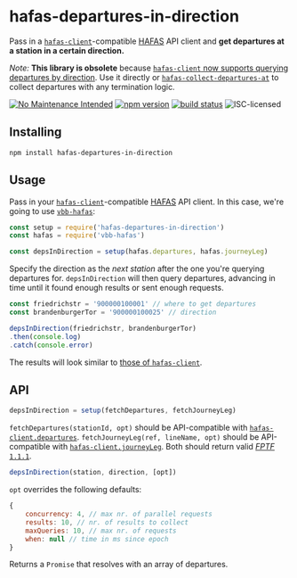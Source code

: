 # hafas-departures-in-direction

Pass in a [`hafas-client`](https://github.com/public-transport/hafas-client#hafas-client)-compatible [HAFAS](https://de.wikipedia.org/wiki/HAFAS) API client and **get departures at a station in a certain direction.**

*Note:* **This library is obsolete** because [`hafas-client` now supports querying departures by direction](https://github.com/public-transport/hafas-client/blob/c80f355d47cf5d818df45a3dd7adf895a0178a23/docs/departures.md#departuresstation-opt). Use it directly or [`hafas-collect-departures-at`](https://github.com/derhuerst/hafas-collect-departures-at) to collect departures with any termination logic.

[![No Maintenance Intended](http://unmaintained.tech/badge.svg)](http://unmaintained.tech/)
[![npm version](https://img.shields.io/npm/v/hafas-departures-in-direction.svg)](https://www.npmjs.com/package/hafas-departures-in-direction)
[![build status](https://img.shields.io/travis/derhuerst/hafas-departures-in-direction.svg)](https://travis-ci.org/derhuerst/hafas-departures-in-direction)
![ISC-licensed](https://img.shields.io/github/license/derhuerst/hafas-departures-in-direction.svg)


## Installing

```shell
npm install hafas-departures-in-direction
```


## Usage

Pass in your [`hafas-client`](https://github.com/public-transport/hafas-client#hafas-client)-compatible [HAFAS](https://de.wikipedia.org/wiki/HAFAS) API client. In this case, we're going to use [`vbb-hafas`](https://github.com/derhuerst/vbb-hafas#vbb-hafas):

```js
const setup = require('hafas-departures-in-direction')
const hafas = require('vbb-hafas')

const depsInDirection = setup(hafas.departures, hafas.journeyLeg)
```

Specify the direction as the *next station* after the one you're querying departures for. `depsInDirection` will then query departures, advancing in time until it found enough results or sent enough requests.

```js
const friedrichstr = '900000100001' // where to get departures
const brandenburgerTor = '900000100025' // direction

depsInDirection(friedrichstr, brandenburgerTor)
.then(console.log)
.catch(console.error)
```

The results will look similar to [those of `hafas-client`](https://github.com/public-transport/hafas-client/blob/b6c530915f1bbdcb77d8867372674460dee453c8/docs/departures.md).

## API

```js
depsInDirection = setup(fetchDepartures, fetchJourneyLeg)
```

`fetchDepartures(stationId, opt)` should be API-compatible with [`hafas-client.departures`](https://github.com/public-transport/hafas-client/blob/b6c530915f1bbdcb77d8867372674460dee453c8/docs/departures.md). `fetchJourneyLeg(ref, lineName, opt)` should be API-compatible with [`hafas-client.journeyLeg`](https://github.com/public-transport/hafas-client/blob/b6c530915f1bbdcb77d8867372674460dee453c8/docs/journey-leg.md). Both should return valid [*FPTF* `1.1.1`](https://github.com/public-transport/friendly-public-transport-format/blob/1.1.1/spec/readme.md).

```js
depsInDirection(station, direction, [opt])
```

`opt` overrides the following defaults:

```js
{
	concurrency: 4, // max nr. of parallel requests
	results: 10, // nr. of results to collect
	maxQueries: 10, // max nr. of requests
	when: null // time in ms since epoch
}
```

Returns a `Promise` that resolves with an array of departures.
